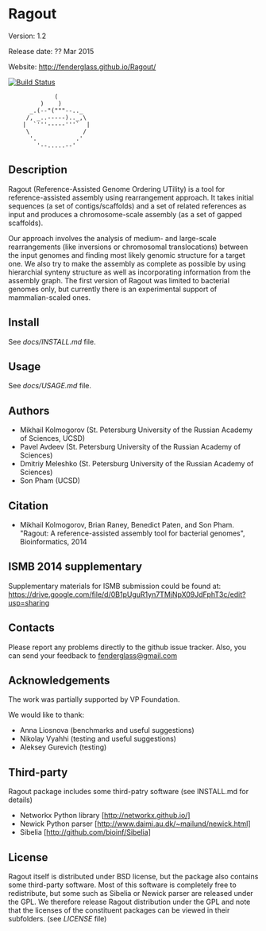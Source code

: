 Ragout
======

Version: 1.2

Release date: ?? Mar 2015

Website: http://fenderglass.github.io/Ragout/

[![Build Status](https://travis-ci.org/fenderglass/Ragout.svg?branch=master
)](https://travis-ci.org/fenderglass/Ragout)



       	         (
		     )    )
		  _.(--"("""--.._
		 /, _..-----).._,\
		|  `'''-----'''`  |
		 \               /
		  '.           .'
		    '--.....--'

Description
-----------
Ragout (Reference-Assisted Genome Ordering UTility)
is a tool for reference-assisted assembly using rearrangement approach. 
It takes initial sequences (a set of contigs/scaffolds) 
and a set of related references as input and produces a chromosome-scale
assembly (as a set of gapped scaffolds).

Our approach involves the analysis of medium- and large-scale rearrangements
(like inversions or chromosomal translocations) between the input genomes
and finding most likely genomic structure for a target one. We also
try to make the assembly as complete as possible by using hierarchial
synteny structure as well as incorporating information from the assembly graph.
The first version of Ragout was limited to bacterial genomes only,
but currently there is an experimental support of mammalian-scaled ones.


Install
-------
See *docs/INSTALL.md* file.

Usage
-----
See *docs/USAGE.md* file.


Authors
-------
- Mikhail Kolmogorov (St. Petersburg University of the Russian Academy of Sciences, UCSD)
- Pavel Avdeev (St. Petersburg University of the Russian Academy of Sciences)
- Dmitriy Meleshko (St. Petersburg University of the Russian Academy of Sciences)
- Son Pham (UCSD)


Citation
--------
- Mikhail Kolmogorov, Brian Raney, Benedict Paten, and Son Pham. 
"Ragout: A reference-assisted assembly tool for bacterial genomes",
Bioinformatics, 2014


ISMB 2014 supplementary
-----------------------

Supplementary materials for ISMB submission could be found at:
https://drive.google.com/file/d/0B1pUguR1yn7TMjNpX09JdFphT3c/edit?usp=sharing


Contacts
--------
Please report any problems directly to the github issue tracker.
Also, you can send your feedback to fenderglass@gmail.com


Acknowledgements
----------------
The work was partially supported by VP Foundation.

We would like to thank:
- Anna Liosnova (benchmarks and useful suggestions)
- Nikolay Vyahhi (testing and useful suggestions)
- Aleksey Gurevich (testing)


Third-party
-----------
Ragout package includes some third-patry software (see INSTALL.md for details)

* Networkx Python library [http://networkx.github.io/]
* Newick Python parser [http://www.daimi.au.dk/~mailund/newick.html]
* Sibelia [http://github.com/bioinf/Sibelia]


License
-------
Ragout itself is distributed under BSD license, but the package also contains
some third-party software. Most of this software is completely free to redistribute,
but some such as Sibelia or Newick parser are released under the GPL. We therefore release
Ragout distribution under the GPL and note that the licenses of the constituent
packages can be viewed in their subfolders. (see *LICENSE* file)
